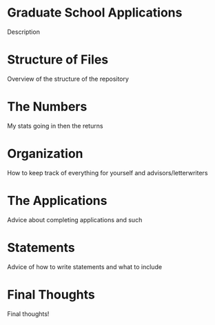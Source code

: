 # Graduate School Applications
Description

# Structure of Files
Overview of the structure of the repository

# The Numbers
My stats going in then the returns

# Organization
How to keep track of everything for yourself and advisors/letterwriters

# The Applications
Advice about completing applications and such

# Statements
Advice of how to write statements and what to include

# Final Thoughts
Final thoughts!
